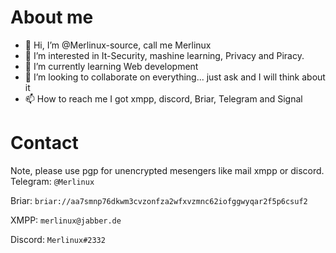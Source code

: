 # About me
- 👋 Hi, I’m @Merlinux-source, call me Merlinux
- 👀 I’m interested in It-Security, mashine learning, Privacy and Piracy.
- 🌱 I’m currently learning Web development
- 💞️ I’m looking to collaborate on everything... just ask and I will think about it
- 📫 How to reach me I got xmpp, discord, Briar, Telegram and Signal
# Contact
Note, please use pgp for unencrypted mesengers like mail xmpp or discord.
  Telegram: `@Merlinux`
  
  Briar: `briar://aa7smnp76dkwm3cvzonfza2wfxvzmnc62iofggwyqar2f5p6csuf2`
  
  XMPP: `merlinux@jabber.de`
  
  Discord: `Merlinux#2332`
  
  
<!---
Merlinux-source/Merlinux-source is a ✨ special ✨ repository because its `README.md` (this file) appears on your GitHub profile.
You can click the Preview link to take a look at your changes.
--->
